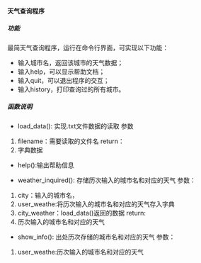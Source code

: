 #### 天气查询程序

##### 功能
最简天气查询程序，运行在命令行界面，可实现以下功能：
- 输入城市名，返回该城市的天气数据；
- 输入help，可以显示帮助文档；
- 输入quit，可以退出程序的交互；
- 输入history，打印查询过的所有城市。

##### 函数说明
- load_data(): 实现.txt文件数据的读取
参数
1. filename：需要读取的文件名
return：
1. 字典数据

- help():输出帮助信息

- weather_inquired(): 存储历次输入的城市名和对应的天气
参数：
1. city：输入的城市名，
2. user_weathe:将历次输入的城市名和对应的天气存入字典
3. city_weather：load_data()返回的数据
return:
1. 历次输入的城市名和对应的天气

- show_info(): 出处历次存储的城市名和对应的天气
参数：
1. user_weathe:历次输入的城市名和对应的天气
